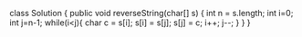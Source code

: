 class Solution {
    public void reverseString(char[] s) {
        int n = s.length;
        int i=0;
        int j=n-1;
        while(i<j){
            char c = s[i];
            s[i] = s[j];
            s[j] = c;
            i++;
            j--;
        }
    }
}

